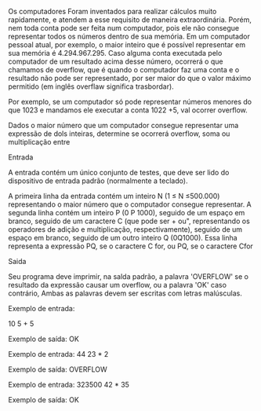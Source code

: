 Os computadores Foram inventados para realizar cálculos muito rapidamente, e atendem a esse requisito de maneira extraordinária. Porém, nem toda conta pode ser feita num computador, pois ele não consegue representar todos os números dentro de sua memória. Em um computador pessoal atual, por exemplo, o maior inteiro que é possível representar em sua memória é 4.294.967.295. Caso alguma conta executada pelo computador de um resultado acima desse número, ocorrerá o que chamamos de overflow, que é quando o computador faz uma conta e o resultado não pode ser representado, por ser maior do que o valor máximo permitido (em inglês overflaw significa trasbordar).

Por exemplo, se um computador só pode representar números menores do que 1023 e mandamos ele executar a conta 1022 +5, val ocorrer overflow.

Dados o maior número que um computador consegue representar uma expressão de dols inteiras, determine se ocorrerá overflow, soma ou multiplicação entre

Entrada

A entrada contém um único conjunto de testes, que deve ser lido do dispositivo de entrada padrão (normalmente a teclado).

A primeira linha da entrada contém um inteiro N (1 ≤ N ≤500.000) representando o maior número que o computador consegue representar. A segunda linha contém um inteiro P (0 P 1000), seguido de um espaço em branco, seguido de um caractere C (que pode ser + ou", representando os operadores de adição e multiplicação, respectivamente), seguido de um espaço em branco, seguido de um outro inteiro Q (0Q1000). Essa linha representa a expressão PQ, se o caractere C for, ou PQ, se o caractere Cfor

Saida

Seu programa deve imprimir, na salda padrão, a palavra 'OVERFLOW' se o resultado da expressão causar um overflow, ou a palavra 'OK' caso contrário, Ambas as palavras devem ser escritas com letras malúsculas.

Exemplo de entrada:

10
5 + 5

Exemplo de saída:
OK

Exemplo de entrada:
44
23 * 2

Exemplo de saída:
OVERFLOW

Exemplo de entrada:
323500
42 * 35

Exemplo de saída:
OK